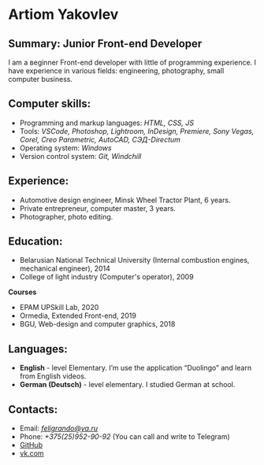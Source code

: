 # Artiom Yakovlev

## Summary: Junior Front-end Developer
I am a вeginner Front-end developer with little of programming experience.
I have experience in various fields: engineering, photography, small computer business.

## Computer skills:
* Programming and markup languages: *HTML, CSS, JS*
* Tools: *VSCode, Photoshop, Lightroom, InDesign, Premiere, Sony Vegas, Corel, Creo Parametric, AutoCAD, СЭД-Directum*
* Operating system: *Windows*
* Version control system: *Git, Windchill*

## Experience:
* Automotive design engineer, Minsk Wheel Tractor Plant, 6 years.
* Private entrepreneur, computer master, 3 years.
* Photographer, photo editing.

## Education:
* Belarusian National Technical University (Internal combustion engines, mechanical engineer), 2014
* College of light industry (Computer's operator), 2009

**Courses**
* EPAM UPSkill Lab, 2020
* Ormedia, Extended Front-end, 2019
* BGU, Web-design and computer graphics, 2018

## Languages:
* **English** - level Elementary. I’m use the application “Duolingo” and learn from English videos.
* **German (Deutsch)** - level elementary. I studied German at school.

## Contacts:
* Email: *feligrando@ya.ru*
* Phone: *+375(25)952-90-92* (You can call and write to Telegram)
* [GitHub](https://github.com/Felig)
* [vk.com](https://vk.com/artem_yakowlew)
